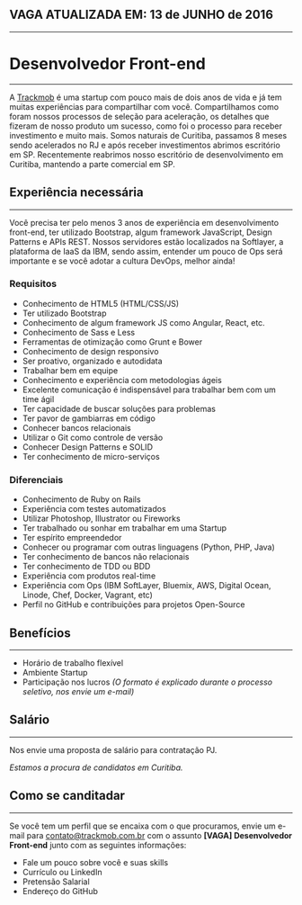 ##  VAGA ATUALIZADA EM: 13 de JUNHO de 2016
---

# Desenvolvedor Front-end
---

A [Trackmob](https://github.com/Trackmob/vagas/blob/gh-pages/about-trackmob.md "Mais sobre a Trackmob") é uma startup com pouco mais de dois anos de vida e já tem muitas experiências para compartilhar com você. Compartilhamos como foram nossos processos de seleção para aceleração, os detalhes que fizeram de nosso produto um sucesso, como foi o processo para receber investimento e muito mais. Somos naturais de Curitiba, passamos 8 meses sendo acelerados no RJ e após receber investimentos abrimos escritório em SP. Recentemente reabrimos nosso escritório de desenvolvimento em Curitiba, mantendo a parte comercial em SP.

## Experiência necessária
---

Você precisa ter pelo menos 3 anos de experiência em desenvolvimento front-end, ter utilizado Bootstrap, algum framework JavaScript, Design Patterns e APIs REST. Nossos servidores estão localizados na Softlayer, a plataforma de IaaS da IBM, sendo assim, entender um pouco de Ops será importante e se você adotar a cultura DevOps, melhor ainda!

### Requisitos

* Conhecimento de HTML5 (HTML/CSS/JS)
* Ter utilizado Bootstrap
* Conhecimento de algum framework JS como Angular, React, etc.
* Conhecimento de Sass e Less
* Ferramentas de otimização como Grunt e Bower
* Conhecimento de design responsivo
* Ser proativo, organizado e autodidata
* Trabalhar bem em equipe
* Conhecimento e experiência com metodologias ágeis
* Excelente comunicação é indispensável para trabalhar bem com um time ágil
* Ter capacidade de buscar soluções para problemas
* Ter pavor de gambiarras em código
* Conhecer bancos relacionais
* Utilizar o Git como controle de versão
* Conhecer Design Patterns e SOLID
* Ter conhecimento de micro-serviços

### Diferenciais

- Conhecimento de Ruby on Rails
- Experiência com testes automatizados
- Utilizar Photoshop, Illustrator ou Fireworks
- Ter trabalhado ou sonhar em trabalhar em uma Startup
- Ter espírito empreendedor
- Conhecer ou programar com outras linguagens (Python, PHP, Java)
- Ter conhecimento de bancos não relacionais
- Ter conhecimento de TDD ou BDD
- Experiência com produtos real-time
- Experiência com Ops (IBM SoftLayer, Bluemix, AWS, Digital Ocean, Linode, Chef, Docker, Vagrant, etc)
- Perfil no GitHub e contribuições para projetos Open-Source
 
## Benefícios
---

- Horário de trabalho flexível
- Ambiente Startup
- Participação nos lucros *(O formato é explicado durante o processo seletivo, nos envie um e-mail)*
 
## Salário
---

Nos envie uma proposta de salário para contratação PJ.

*Estamos a procura de candidatos em Curitiba.*

## Como se canditadar
---

Se você tem um perfil que se encaixa com o que procuramos, envie um e-mail para contato@trackmob.com.br com o assunto **[VAGA] Desenvolvedor Front-end** junto com as seguintes informações:
- Fale um pouco sobre você e suas skills
- Currículo ou LinkedIn
- Pretensão Salarial
- Endereço do GitHub
